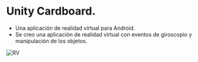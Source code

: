 # Unity Cardboard.

- Una aplicación de realidad virtual para Android.
- Se creo una aplicación de realidad virtual con eventos de giroscopio y manipulación de los objetos.

![RV](https://github.com/AlfredoCU/Unity-Cardboard/blob/master/Img/RV.png)
